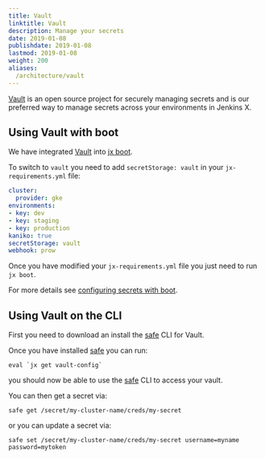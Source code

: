 ```yaml
---
title: Vault
linktitle: Vault
description: Manage your secrets
date: 2019-01-08
publishdate: 2019-01-08
lastmod: 2019-01-08
weight: 200
aliases:
  /architecture/vault
---
```


[Vault](https://www.vaultproject.io) is an open source project for securely managing secrets and is our preferred way to manage secrets across your environments in Jenkins X.

## Using Vault with boot

We have integrated [Vault](https://www.vaultproject.io) into [jx boot](/docs/reference/boot/).

To switch to `vault` you need to add `secretStorage: vault` in your `jx-requirements.yml` file:

```yaml
cluster:
  provider: gke
environments:
- key: dev
- key: staging
- key: production
kaniko: true
secretStorage: vault
webhook: prow
```

Once you have modified your `jx-requirements.yml` file you just need to run `jx boot`.

For more details see [configuring secrets with boot](/docs/reference/boot/#secrets).

## Using Vault on the CLI

First you need to download an install the [safe](https://github.com/starkandwayne/safe) CLI for Vault.

Once you have installed [safe](https://github.com/starkandwayne/safe) you can run:

```
eval `jx get vault-config`
```

you should now be able to use the [safe](https://github.com/starkandwayne/safe) CLI to  access your vault.

You can then get a secret via:


```
safe get /secret/my-cluster-name/creds/my-secret
```

or you can update a secret via:

```
safe set /secret/my-cluster-name/creds/my-secret username=myname password=mytoken
```